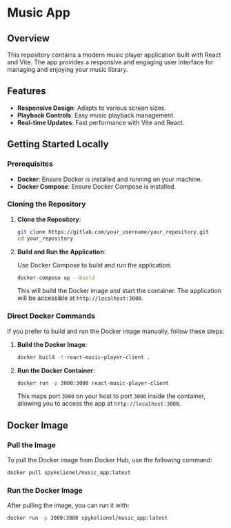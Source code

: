 # Music App

## Overview

This repository contains a modern music player application built with React and Vite. The app provides a responsive and engaging user interface for managing and enjoying your music library.

## Features

- **Responsive Design**: Adapts to various screen sizes.
- **Playback Controls**: Easy music playback management.
- **Real-time Updates**: Fast performance with Vite and React.

## Getting Started Locally

### Prerequisites

- **Docker**: Ensure Docker is installed and running on your machine.
- **Docker Compose**: Ensure Docker Compose is installed.

### Cloning the Repository

1. **Clone the Repository**:

   ```bash
   git clone https://gitlab.com/your_username/your_repository.git
   cd your_repository
   ```

2. **Build and Run the Application**:

   Use Docker Compose to build and run the application:

   ```bash
   docker-compose up --build
   ```

   This will build the Docker image and start the container. The application will be accessible at `http://localhost:3000`.

### Direct Docker Commands

If you prefer to build and run the Docker image manually, follow these steps:

1. **Build the Docker Image**:

   ```bash
   docker build -t react-music-player-client .
   ```

2. **Run the Docker Container**:

   ```bash
   docker run -p 3000:3000 react-music-player-client
   ```

   This maps port `3000` on your host to port `3000` inside the container, allowing you to access the app at `http://localhost:3000`.

## Docker Image

### Pull the Image

To pull the Docker image from Docker Hub, use the following command:

```bash
docker pull spykelionel/music_app:latest
```

### Run the Docker Image

After pulling the image, you can run it with:

```bash
docker run -p 3000:3000 spykelionel/music_app:latest
```
